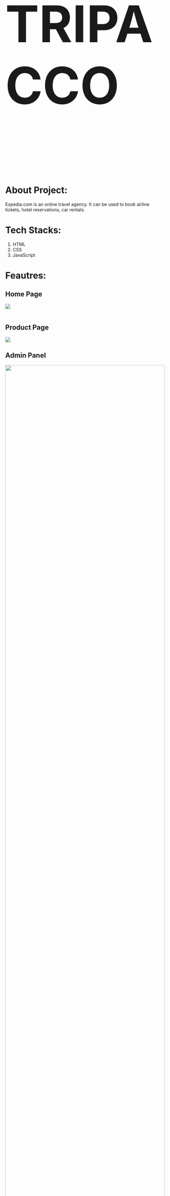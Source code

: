 # <p style="font-size:160px">TRIPACCO</p>
<br/>

# About Project: <br/>
Expedia.com is an online travel agency. It can be used to book airline tickets, hotel reservations, car rentals.
<br/>

# Tech Stacks:<br/>
1. HTML<br/>
2. CSS<br/>
3. JavaScript<br/>

# Feautres: <br/>

## Home Page <br/>
<img src="https://i.ibb.co/sP4m3br/Whats-App-Image-2023-04-03-at-11-27-49-AM.jpg"/><br/>
<br/>

## Product Page <br/>
<img src="https://i.ibb.co/FnT7rSR/Whats-App-Image-2023-04-03-at-11-27-48-AM.jpg"/>
<br/>

## Admin Panel <br/>
<img width=100% src="https://i.ibb.co/7Yt2zZj/Whats-App-Image-2023-04-03-at-11-27-54-AM.jpg"/>
<br/>

## Login Page <br/>
<img src="https://i.ibb.co/B6z0zMs/Whats-App-Image-2023-04-03-at-11-27-55-AM.jpg"/>
<br/>


